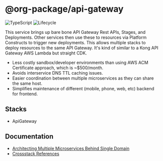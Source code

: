# @org-package/api-gateway

![TypeScript](https://shields.io/badge/TypeScript-3178C6?logo=TypeScript&logoColor=FFF&style=flat-square)
![Lifecycle](https://img.shields.io/badge/lifecycle-stable-brightgreen)

This service brings up bare bone API Gateway Rest APIs, Stages, and Deployments. Other services then use these to resources via Platform Constructs to trigger new deployments. This allows multiple stacks to deploy resources to the same API Gateway. It's kind of similar to a Kong API Gateway AWS Lambda but straight CDK.

* Less costly sandbox/developer environments than using AWS ACM Certificate approach, which is ~$500/month.
* Avoids interservice DNS TTL caching issues.
* Easier coordination between multiple microservices as they can share the same host.
* Simplifies maintenance of different (mobile, phone, web, etc) backend for frontend.

## Stacks

- ApiGateway

## Documentation

* [Architecting Multiple Microservices Behind Single Domain](https://aws.amazon.com/blogs/compute/architecting-multiple-microservices-behind-a-single-domain-with-amazon-api-gateway/)
* [Crossstack References](https://docs.aws.amazon.com/AWSCloudFormation/latest/UserGuide/walkthrough-crossstackref.html)
